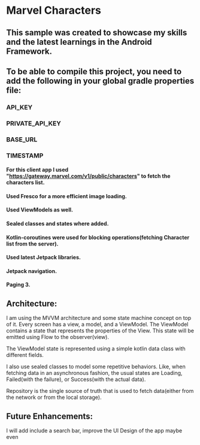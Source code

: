 # Marvel Characters
## This sample was created to showcase my skills and the latest learnings in the Android Framework.
## To be able to compile this project, you need to add the following in your global gradle properties file:
### API_KEY
### PRIVATE_API_KEY
### BASE_URL
### TIMESTAMP
#### For this client app I used "https://gateway.marvel.com/v1/public/characters" to fetch the characters list.
#### Used Fresco for a more efficient image loading.
#### Used ViewModels as well.
#### Sealed classes and states where added.
#### Kotlin-coroutines were used for blocking operations(fetching Character list from the server).
#### Used latest Jetpack libraries.
#### Jetpack navigation.
#### Paging 3.

## Architecture:
I am using the MVVM architecture and some state machine concept on top of it. Every screen has a view, a model, and a ViewModel. The ViewModel contains a state that represents the properties of the View. This state will be emitted using Flow to the observer(view).

The ViewModel state is represented using a simple kotlin data class with different fields.

I also use sealed classes to model some repetitive behaviors. Like, when fetching data in an asynchronous fashion, the usual states are Loading, Failed(with the failure), or Success(with the actual data).

Repository is the single source of truth that is used to fetch data(either from the network or from the local storage).

## Future Enhancements:
I will add include a search bar, improve the UI Design of the app maybe even 


